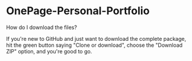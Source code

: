 # OnePage-Personal-Portfolio
How do I download the files?

If you're new to GitHub and just want to download the complete package, hit the green button saying "Clone or download", choose the "Download ZIP" option, and you're good to go.
